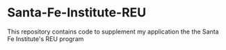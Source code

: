 # Santa-Fe-Institute-REU
This repository contains code to supplement my application the the Santa Fe Institute's REU program
